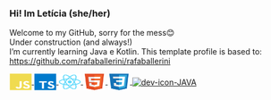 ### Hi! Im Letícia (she/her)
Welcome to my GitHub, sorry for the mess😊 <br>
Under construction (and always!) <br>
I’m currently learning Java e Kotlin. 
This template profile is based to:  https://github.com/rafaballerini/rafaballerini

<!--
**dev-leticia-costa/dev-leticia-costa** is a ✨ _special_ ✨ repository because its `README.md` (this file) appears on your GitHub profile. -->




  <a href="https://github.com/dev-leticia-costa">
<!--  <img height="150em" src="https://github-readme-stats.vercel.app/api?username=dev-leticia-costa&show_icons=true&theme=dark&include_all_commits=true&count_private=true"/>
  <img height="150em" src="https://github-readme-stats.vercel.app/api/top-langs/?username=dev-leticia-costa&layout=compact&langs_count=7&theme=dracula"/>
</div> -->

<div>
  <img align="center" alt="dev-icon-Js" height="30" width="40"
src="https://raw.githubusercontent.com/devicons/devicon/master/icons/javascript/javascript-plain.svg">
  <img align="center" alt="dev-icon-Ts" height="30" width="40" src="https://raw.githubusercontent.com/devicons/devicon/master/icons/typescript/typescript-plain.svg">
  <img align="center" alt="dev-icon-React" height="30" width="40" src="https://raw.githubusercontent.com/devicons/devicon/master/icons/react/react-original.svg">
  <img align="center" alt="dev-icon-HTML" height="30" width="40" src="https://raw.githubusercontent.com/devicons/devicon/master/icons/html5/html5-original.svg">
  <img align="center" alt="dev-icon-CSS" height="30" width="40" src="https://raw.githubusercontent.com/devicons/devicon/master/icons/css3/css3-original.svg">
  <img align="center" alt="dev-icon-JAVA" height="30" width="40" src="https://cdn.jsdelivr.net/gh/devicons/devicon/icons/java/java-original.svg" />
 </div>

          
